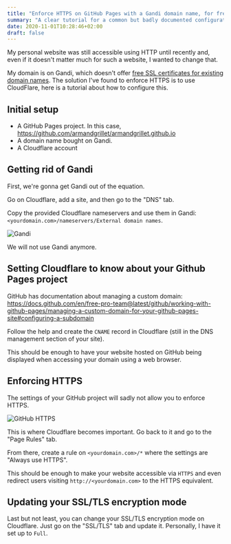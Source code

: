 ```yaml
---
title: "Enforce HTTPS on GitHub Pages with a Gandi domain name, for free"
summary: "A clear tutorial for a common but badly documented configuration."
date: 2020-11-01T10:28:46+02:00
draft: false
---
```


My personal website was still accessible using HTTP until recently and, even if it doesn't matter much for such a website, I wanted to change that.

My domain is on Gandi, which doesn't offer [free SSL certificates for existing domain names](https://www.gandi.net/en-US/certificates/p/free-ssl-certificates). The solution I've found to enforce HTTPS is to use CloudFlare, here is a tutorial about how to configure this.

## Initial setup

- A GitHub Pages project. In this case, https://github.com/armandgrillet/armandgrillet.github.io
- A domain name bought on Gandi.
- A Cloudflare account

## Getting rid of Gandi

First, we're gonna get Gandi out of the equation.

Go on Cloudflare, add a site, and then go to the "DNS" tab.

Copy the provided Cloudflare nameservers and use them in Gandi: `<yourdomain.com>/nameservers/External domain names`.

![Gandi](/img/posts/ghpages-gandi-cloudflare/gandi.png)

We will not use Gandi anymore.

## Setting Cloudflare to know about your Github Pages project

GitHub has documentation about managing a custom domain: https://docs.github.com/en/free-pro-team@latest/github/working-with-github-pages/managing-a-custom-domain-for-your-github-pages-site#configuring-a-subdomain

Follow the help and create the `CNAME` record in Cloudflare (still in the DNS management section of your site).

This should be enough to have your website hosted on GitHub being displayed when accessing your domain using a web browser.

## Enforcing HTTPS

The settings of your GitHub project will sadly not allow you to enforce HTTPS.

![GitHub HTTPS](/img/posts/ghpages-gandi-cloudflare/github-https.png)

This is where Cloudflare becomes important. Go back to it and go to the "Page Rules" tab.

From there, create a rule on `<yourdomain.com>/*` where the settings are "Always use HTTPS".

This should be enough to make your website accessible via `HTTPS` and even redirect users visiting `http://<yourdomain.com>` to the HTTPS equivalent.

## Updating your SSL/TLS encryption mode

Last but not least, you can change your SSL/TLS encryption mode on Cloudflare. Just go on the "SSL/TLS" tab and update it. Personally, I have it set up to `Full`.
